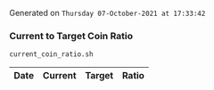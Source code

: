 Generated on `Thursday 07-October-2021 at 17:33:42`

### Current to Target Coin Ratio
`current_coin_ratio.sh`

Date|Current|Target|Ratio
---|---|---|---
